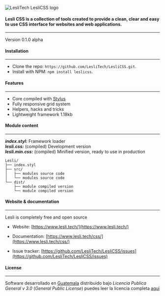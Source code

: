 ![LesliTech LesliCSS logo](https://cdn.lesli.tech/assets/logos/LesliCSS/LesliCSS-logo-150.png "LesliTech LesliCSS logo")

#### Lesli CSS is a collection of tools created to provide a clean, clear and easy to use CSS interface for websites and web applications. 
---

Version 0.1.0 alpha

#### Installation
--------
* Clone the repo: `https://github.com/LesliTech/LesliCSS.git`.
* Install with NPM: `npm install leslicss`.


#### Features
--------
* Core compiled with [Stylus](http://stylus-lang.com/)
* Fully responsive grid system
* Helpers, hacks and tricks
* Lightweight framework 1.18kb


#### Module content
--------
***index.styl:*** Framework loader  
***lesli.css:*** (compiled) Development version  
***lesli.min.css:*** (compiled) Minified version, ready to use in production  

```
Lesli/
├── index.styl
├── src/
│   ├── modules source code
│   └── modules source code
└── dist/
    ├── module compiled version
    └── module compiled version
```


#### Website & documentation
--------

Lesli is completely free and open source

* Website: [https://www.lesli.tech/](https://www.lesli.tech/)

* Documentation: [https://www.lesli.tech/css/](https://www.lesli.tech/css/)

* Issue tracker: [https://github.com/LesliTech/LesliCSS/issues](https://github.com/LesliTech/LesliCSS/issues)


#### License
--------

Software desarrollado en [Guatemala](http://visitguatemala.com/) distribuido bajo *Licencia Publica General v 3.0* (*General Public License*)  puedes leer la licencia completa [aqui](http://www.gnu.org/licenses/gpl-3.0.html)
